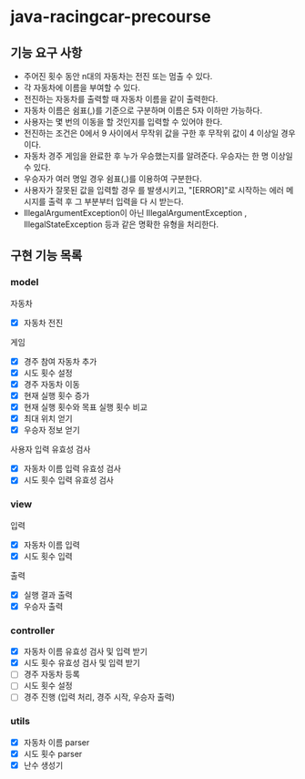 # java-racingcar-precourse

## 기능 요구 사항
- 주어진 횟수 동안 n대의 자동차는 전진 또는 멈출 수 있다.
- 각 자동차에 이름을 부여할 수 있다.
- 전진하는 자동차를 출력할 때 자동차 이름을 같이 출력한다.
- 자동차 이름은 쉼표(,)를 기준으로 구분하며 이름은 5자 이하만 가능하다.
- 사용자는 몇 번의 이동을 할 것인지를 입력할 수 있어야 한다.
- 전진하는 조건은 0에서 9 사이에서 무작위 값을 구한 후 무작위 값이 4 이상일 경우이다.
- 자동차 경주 게임을 완료한 후 누가 우승했는지를 알려준다. 우승자는 한 명 이상일 수 있다.
- 우승자가 여러 명일 경우 쉼표(,)를 이용하여 구분한다.
- 사용자가 잘못된 값을 입력할 경우 를 발생시키고, "[ERROR]"로 시작하는 에러 메시지를 출력 후 그 부분부터 입력을 다
  시 받는다.
- IllegalArgumentException이 아닌 IllegalArgumentException , IllegalStateException 등과 같은 명확한 유형을 처리한다.

## 구현 기능 목록
### model
자동차
- [X] 자동차 전진

게임
- [X] 경주 참여 자동차 추가
- [X] 시도 횟수 설정
- [X] 경주 자동차 이동
- [X] 현재 실행 횟수 증가
- [X] 현재 실행 횟수와 목표 실행 횟수 비교
- [X] 최대 위치 얻기
- [X] 우승자 정보 얻기

사용자 입력 유효성 검사
- [X] 자동차 이름 입력 유효성 검사
- [X] 시도 횟수 입력 유효성 검사

### view
입력
- [X] 자동차 이름 입력 
- [X] 시도 횟수 입력 

출력
- [X] 실행 결과 출력
- [X] 우승자 출력

### controller
- [X] 자동차 이름 유효성 검사 및 입력 받기
- [X] 시도 횟수 유효성 검사 및 입력 받기
- [ ] 경주 자동차 등록
- [ ] 시도 횟수 설정
- [ ] 경주 진행 (입력 처리, 경주 시작, 우승자 출력)

### utils
- [X] 자동차 이름 parser
- [X] 시도 횟수 parser
- [X] 난수 생성기